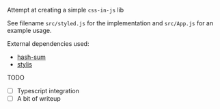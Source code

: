 Attempt at creating a simple `css-in-js` lib

See filename `src/styled.js` for the implementation and `src/App.js` for an example usage.

External dependencies used:

- [hash-sum](https://www.npmjs.com/package/hash-sum)
- [stylis](https://www.npmjs.com/package/stylis)

TODO

- [ ] Typescript integration
- [ ] A bit of writeup

